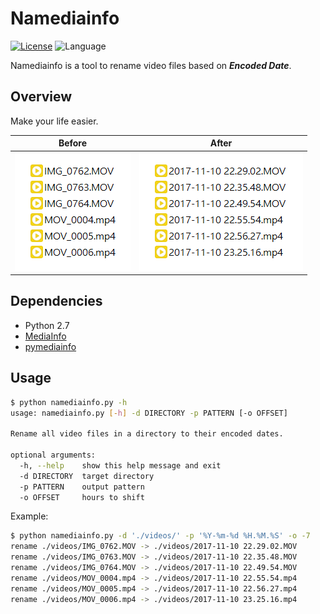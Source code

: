 # Namediainfo

[![License](https://img.shields.io/badge/license-GPL%203.0-brightgreen.svg)](./LICENSE)
![Language](https://img.shields.io/badge/language-Python-blue.svg)

Namediainfo is a tool to rename video files based on ***Encoded Date***.

## Overview

Make your life easier.

|Before|After|
|:---:|:---:|
|![Before](./demo/before.png)|![After](./demo/after.png)|

## Dependencies

- Python 2.7
- [MediaInfo](https://mediaarea.net/en/MediaInfo)
- [pymediainfo](https://pymediainfo.readthedocs.io/)

## Usage

```bash
$ python namediainfo.py -h
usage: namediainfo.py [-h] -d DIRECTORY -p PATTERN [-o OFFSET]

Rename all video files in a directory to their encoded dates.

optional arguments:
  -h, --help    show this help message and exit
  -d DIRECTORY  target directory
  -p PATTERN    output pattern
  -o OFFSET     hours to shift
```

Example:

```bash
$ python namediainfo.py -d './videos/' -p '%Y-%m-%d %H.%M.%S' -o -7
rename ./videos/IMG_0762.MOV -> ./videos/2017-11-10 22.29.02.MOV
rename ./videos/IMG_0763.MOV -> ./videos/2017-11-10 22.35.48.MOV
rename ./videos/IMG_0764.MOV -> ./videos/2017-11-10 22.49.54.MOV
rename ./videos/MOV_0004.mp4 -> ./videos/2017-11-10 22.55.54.mp4
rename ./videos/MOV_0005.mp4 -> ./videos/2017-11-10 22.56.27.mp4
rename ./videos/MOV_0006.mp4 -> ./videos/2017-11-10 23.25.16.mp4
```
